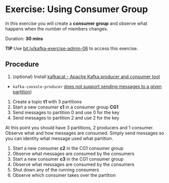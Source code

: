 # Exercise: Using Consumer Group

In this exercise you will create a **consumer group** and observe what happens when the number of members changes.

Duration: **30 mins**

**TIP** Use [bit.ly/kafka-exercise-admin-06](https://bit.ly/kafka-exercise-admin-06) to access this exercise.

## Procedure

1. (optional) Install [kafkacat - Apache Kafka producer and consumer tool](https://github.com/edenhill/kafkacat)
  * `kafka-console-producer` [does not support sending messages to a given partition](https://stackoverflow.com/q/26553412/1305344))
1. Create a topic **t1** with 3 partitions
1. Start a new consumer **c1** in a consumer group **CG1**
1. Send messages to partition 0 and use 0 for the key
1. Send messages to partition 2 and use 2 for the key

At this point you should have 3 partitions, 2 producers and 1 consumer. Observe what and how messages are consumed. Simply send messages so you can identity what message used what partition.

1. Start a new consumer **c2** in the CG1 consumer group
1. Observe what messages are consumed by the consumers
1. Start a new consumer **c3** in the CG1 consumer group
1. Observe what messages are consumed by the consumers
1. Shut down any of the running consumers
1. Observe which consumer takes over the partition
